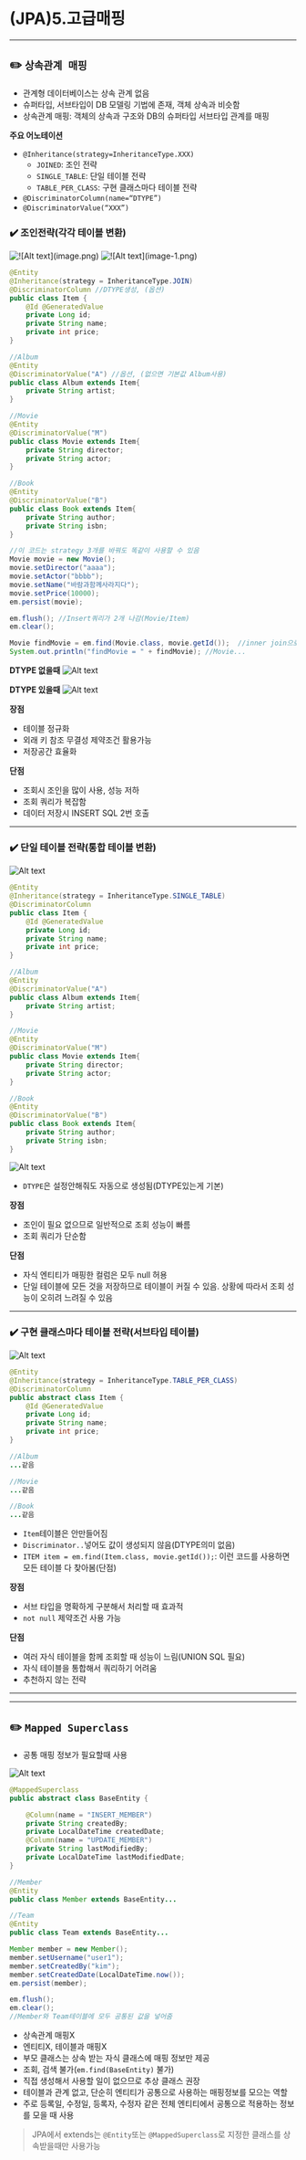 # (JPA)5.고급매핑

---
## ✏️ `상속관계 매핑`

- 관계형 데이터베이스는 상속 관계 없음
- 슈퍼타입, 서브타입이 DB 모델링 기법에 존재, 객체 상속과 비슷함
- 상속관계 매핑: 객체의 상속과 구조와 DB의 슈퍼타입 서브타입 관계를 매핑

**주요 어노테이션**
- `@Inheritance(strategy=InheritanceType.XXX)`
   - `JOINED`: 조인 전략
   - `SINGLE_TABLE`: 단일 테이블 전략
   - `TABLE_PER_CLASS`: 구현 클래스마다 테이블 전략
- `@DiscriminatorColumn(name=“DTYPE”)`
- `@DiscriminatorValue(“XXX”)`


### ✔️ 조인전략(각각 테이블 변환)
![!\[Alt text\](image.png)](image/image-37.png)
![!\[Alt text\](image-1.png)](image/image-38.png)

```java
@Entity
@Inheritance(strategy = InheritanceType.JOIN)
@DiscriminatorColumn //DTYPE생성, (옵션)
public class Item {
    @Id @GeneratedValue
    private Long id;
    private String name;
    private int price;
}

//Album
@Entity
@DiscriminatorValue("A") //옵션, (없으면 기본값 Album사용) 
public class Album extends Item{
    private String artist;
}

//Movie
@Entity
@DiscriminatorValue("M")
public class Movie extends Item{
    private String director;
    private String actor;
}

//Book
@Entity
@DiscriminatorValue("B")
public class Book extends Item{
    private String author;
    private String isbn;
}
```
```java
//이 코드는 strategy 3개를 바꿔도 똑같이 사용할 수 있음
Movie movie = new Movie();
movie.setDirector("aaaa");
movie.setActor("bbbb");
movie.setName("바람과함께사라지다");
movie.setPrice(10000);
em.persist(movie);

em.flush(); //Insert쿼리가 2개 나감(Movie/Item)
em.clear();

Movie findMovie = em.find(Movie.class, movie.getId());  //inner join으로 item과 movie들고옴
System.out.println("findMovie = " + findMovie); //Movie...
```
**DTYPE 없을때**
![Alt text](image/image-39.png)

**DTYPE 있을때**
![Alt text](image/image-40.png)

**장점**
- 테이블 정규화
- 외래 키 참조 무결성 제약조건 활용가능
- 저장공간 효율화

**단점**
- 조회시 조인을 많이 사용, 성능 저하
- 조회 쿼리가 복잡함
- 데이터 저장시 INSERT SQL 2번 호출

---
### ✔️ 단일 테이블 전략(통합 테이블 변환)
![Alt text](image/image-41.png)

```java
@Entity
@Inheritance(strategy = InheritanceType.SINGLE_TABLE)
@DiscriminatorColumn
public class Item {
    @Id @GeneratedValue
    private Long id;
    private String name;
    private int price;
}

//Album
@Entity
@DiscriminatorValue("A")
public class Album extends Item{
    private String artist;
}

//Movie
@Entity
@DiscriminatorValue("M")
public class Movie extends Item{
    private String director;
    private String actor;
}

//Book
@Entity
@DiscriminatorValue("B")
public class Book extends Item{
    private String author;
    private String isbn;
}
```

![Alt text](image/image-42.png)

- `DTYPE`은 설정안해줘도 자동으로 생성됨(DTYPE있는게 기본)

**장점**
- 조인이 필요 없으므로 일반적으로 조회 성능이 빠름
- 조회 쿼리가 단순함


**단점**
- 자식 엔티티가 매핑한 컬럼은 모두 null 허용
- 단일 테이블에 모든 것을 저장하므로 테이블이 커질 수 있음. 상황에 따라서 조회 성능이 오히려 느려질 수 있음

---
### ✔️ 구현 클래스마다 테이블 전략(서브타입 테이블)

![Alt text](image/image-43.png)

```java
@Entity
@Inheritance(strategy = InheritanceType.TABLE_PER_CLASS)
@DiscriminatorColumn
public abstract class Item {
    @Id @GeneratedValue
    private Long id;
    private String name;
    private int price;
}

//Album
...같음

//Movie
...같음

//Book
...같음
```
- `Item`테이블은 안만들어짐
- `Discriminator..`넣어도 값이 생성되지 않음(DTYPE의미 없음)
- `ITEM item = em.find(Item.class, movie.getId());`: 이런 코드를 사용하면 모든 테이블 다 찾아봄(단점)


**장점**
- 서브 타입을 명확하게 구분해서 처리할 때 효과적
- `not null` 제약조건 사용 가능

**단점**
- 여러 자식 테이블을 함께 조회할 때 성능이 느림(UNION SQL 필요)
- 자식 테이블을 통합해서 쿼리하기 어려움
- 추천하지 않는 전략
---
---
## ✏️ `Mapped Superclass`
- 공통 매핑 정보가 필요할때 사용

![Alt text](image/image-44.png)

```java
@MappedSuperclass
public abstract class BaseEntity {

    @Column(name = "INSERT_MEMBER")
    private String createdBy;
    private LocalDateTime createdDate;
    @Column(name = "UPDATE_MEMBER")
    private String lastModifiedBy;
    private LocalDateTime lastModifiedDate;
}

//Member
@Entity
public class Member extends BaseEntity...

//Team
@Entity
public class Team extends BaseEntity...
```
```java
Member member = new Member();
member.setUsername("user1");
member.setCreatedBy("kim");
member.setCreatedDate(LocalDateTime.now());
em.persist(member);

em.flush();
em.clear();
//Member와 Team테이블에 모두 공통된 값을 넣어줌
```

- 상속관계 매핑X
- 엔티티X, 테이블과 매핑X
- 부모 클래스는 상속 받는 자식 클래스에 매핑 정보만 제공
- 조회, 검색 불가(`em.find(BaseEntity)` 불가)
- 직접 생성해서 사용할 일이 없으므로 추상 클래스 권장
- 테이블과 관계 없고, 단순히 엔티티가 공통으로 사용하는 매핑정보를 모으는 역할
- 주로 등록일, 수정일, 등록자, 수정자 같은 전체 엔티티에서 공통으로 적용하는 정보를 모을 때 사용

> JPA에서 extends는 `@Entity`또는 `@MappedSuperclass`로 지정한 클래스를 상속받을때만 사용가능 